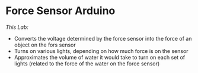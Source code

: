 # Force Sensor Arduino

*This Lab:*
* Converts the voltage determined by the force sensor into the force of an object on the fors sensor
* Turns on various lights, depending on how much force is on the sensor
* Approximates the volume of water it would take to turn on each set of lights (related to the force of the water on the force sensor)
